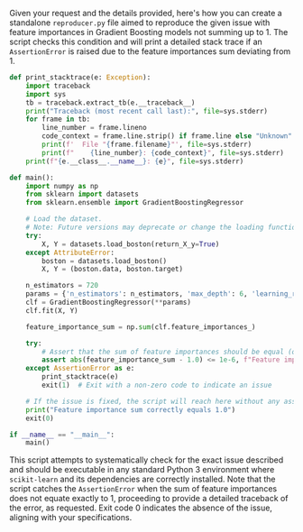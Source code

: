 Given your request and the details provided, here's how you can create a standalone `reproducer.py` file aimed to reproduce the given issue with feature importances in Gradient Boosting models not summing up to 1. The script checks this condition and will print a detailed stack trace if an `AssertionError` is raised due to the feature importances sum deviating from 1.

```python
def print_stacktrace(e: Exception):
    import traceback
    import sys
    tb = traceback.extract_tb(e.__traceback__)
    print("Traceback (most recent call last):", file=sys.stderr)
    for frame in tb:
        line_number = frame.lineno
        code_context = frame.line.strip() if frame.line else "Unknown"
        print(f'  File "{frame.filename}"', file=sys.stderr)
        print(f"    {line_number}: {code_context}", file=sys.stderr)
    print(f"{e.__class__.__name__}: {e}", file=sys.stderr)

def main():
    import numpy as np
    from sklearn import datasets
    from sklearn.ensemble import GradientBoostingRegressor

    # Load the dataset. 
    # Note: Future versions may deprecate or change the loading function.
    try:
        X, Y = datasets.load_boston(return_X_y=True)
    except AttributeError:
        boston = datasets.load_boston()
        X, Y = (boston.data, boston.target)

    n_estimators = 720
    params = {'n_estimators': n_estimators, 'max_depth': 6, 'learning_rate': 0.1}
    clf = GradientBoostingRegressor(**params)
    clf.fit(X, Y)

    feature_importance_sum = np.sum(clf.feature_importances_)

    try:
        # Assert that the sum of feature importances should be equal (or very close) to 1
        assert abs(feature_importance_sum - 1.0) <= 1e-6, f"Feature importance sum is not equal to 1.0, found {feature_importance_sum}"
    except AssertionError as e:
        print_stacktrace(e)
        exit(1)  # Exit with a non-zero code to indicate an issue

    # If the issue is fixed, the script will reach here without any assertion error.
    print("Feature importance sum correctly equals 1.0")
    exit(0)

if __name__ == "__main__":
    main()
```

This script attempts to systematically check for the exact issue described and should be executable in any standard Python 3 environment where `scikit-learn` and its dependencies are correctly installed. Note that the script catches the `AssertionError` when the sum of feature importances does not equate exactly to 1, proceeding to provide a detailed traceback of the error, as requested. Exit code 0 indicates the absence of the issue, aligning with your specifications.